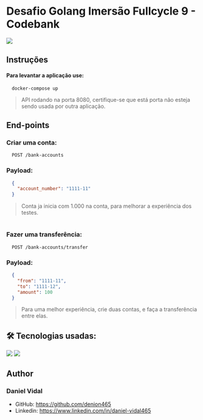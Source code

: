 # Desafio Golang Imersão Fullcycle 9 - Codebank
<a href="https://fullcycle.com.br/">
  <img src="https://events-fullcycle.s3.amazonaws.com/events-fullcycle/static/site/img/grupo_4417.png" />
</a>

## Instruções
#### Para levantar a aplicação use:
```shell
  docker-compose up
````
> API rodando na porta 8080, certifique-se que está porta não esteja sendo usada por outra aplicação.

## End-points
### Criar uma conta:
```
  POST /bank-accounts
```
### Payload:
```json
  {
    "account_number": "1111-11"
  }
```
> Conta ja inicia com 1.000 na conta, para melhorar a experiência dos testes.
#
### Fazer uma transferência:
```
  POST /bank-accounts/transfer
```
### Payload:
```json
  {
    "from": "1111-11",
    "to": "1111-12",
    "amount": 100
  }	
```
> Para uma melhor experiência, crie duas contas, e faça a transferência entre elas.

## 🛠 Tecnologias usadas:
<div align="start">
  <a href="https://go.dev" target="_blank" style="text-decoration: none;">
    <img
      src="https://img.shields.io/static/v1?label=|&message=Golang&color=informational&style=plastic&logo=GO"
    />
  </a>
  <a href="https://www.sqlite.org" target="_blank" style="text-decoration: none;">
    <img
      src="https://img.shields.io/static/v1?label=|&message=SQLite&color=informational&style=plastic&logo=sqlite"
    />
  </a>
</div>

## Author
### Daniel Vidal

* GitHub: https://github.com/denion465
* Linkedin: https://www.linkedin.com/in/daniel-vidal465
